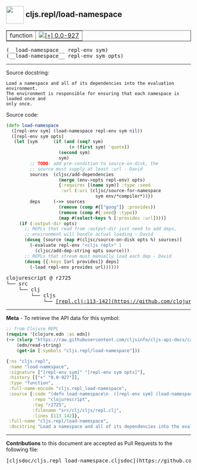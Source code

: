 ## <img width="48px" valign="middle" src="http://i.imgur.com/Hi20huC.png"> cljs.repl/load-namespace

 <table border="1">
<tr>

<td>function</td>
<td><a href="https://github.com/cljsinfo/cljs-api-docs/tree/0.0-927"><img valign="middle" alt="[+] 0.0-927" src="https://img.shields.io/badge/+-0.0--927-lightgrey.svg"></a> </td>
</tr>
</table>

 <samp>
(__load-namespace__ repl-env sym)<br>
</samp>
 <samp>
(__load-namespace__ repl-env sym opts)<br>
</samp>

---




Source docstring:

```
Load a namespace and all of its dependencies into the evaluation environment.
The environment is responsible for ensuring that each namespace is loaded once and
only once.
```

Source code:

```clj
(defn load-namespace
  ([repl-env sym] (load-namespace repl-env sym nil))
  ([repl-env sym opts]
   (let [sym      (if (and (seq? sym)
                        (= (first sym) 'quote))
                    (second sym)
                    sym)
         ;; TODO: add pre-condition to source-on-disk, the
         ;; source must supply at least :url - David
         sources  (cljsc/add-dependencies
                    (merge (env->opts repl-env) opts)
                    {:requires [(name sym)] :type :seed
                     :url (:uri (cljsc/source-for-namespace
                                  sym env/*compiler*))})
         deps     (->> sources
                    (remove (comp #{["goog"]} :provides))
                    (remove (comp #{:seed} :type))
                    (map #(select-keys % [:provides :url])))]
     (if (:output-dir opts)
       ;; REPLs that read from :output-dir just need to add deps,
       ;; environment will handle actual loading - David
       (doseq [source (map #(cljsc/source-on-disk opts %) sources)]
         (-evaluate repl-env "<cljs repl>" 1
           (cljsc/add-dep-string opts source)))
       ;; REPLs that stream must manually load each dep - David
       (doseq [{:keys [url provides]} deps]
         (-load repl-env provides url))))))
```

 <pre>
clojurescript @ r2725
└── src
    └── clj
        └── cljs
            └── <ins>[repl.clj:113-142](https://github.com/clojure/clojurescript/blob/r2725/src/clj/cljs/repl.clj#L113-L142)</ins>
</pre>


---

__Meta__ - To retrieve the API data for this symbol:

```clj
;; from Clojure REPL
(require '[clojure.edn :as edn])
(-> (slurp "https://raw.githubusercontent.com/cljsinfo/cljs-api-docs/catalog/cljs-api.edn")
    (edn/read-string)
    (get-in [:symbols "cljs.repl/load-namespace"]))
```

```clj
{:ns "cljs.repl",
 :name "load-namespace",
 :signature ["[repl-env sym]" "[repl-env sym opts]"],
 :history [["+" "0.0-927"]],
 :type "function",
 :full-name-encode "cljs.repl_load-namespace",
 :source {:code "(defn load-namespace\n  ([repl-env sym] (load-namespace repl-env sym nil))\n  ([repl-env sym opts]\n   (let [sym      (if (and (seq? sym)\n                        (= (first sym) 'quote))\n                    (second sym)\n                    sym)\n         ;; TODO: add pre-condition to source-on-disk, the\n         ;; source must supply at least :url - David\n         sources  (cljsc/add-dependencies\n                    (merge (env->opts repl-env) opts)\n                    {:requires [(name sym)] :type :seed\n                     :url (:uri (cljsc/source-for-namespace\n                                  sym env/*compiler*))})\n         deps     (->> sources\n                    (remove (comp #{[\"goog\"]} :provides))\n                    (remove (comp #{:seed} :type))\n                    (map #(select-keys % [:provides :url])))]\n     (if (:output-dir opts)\n       ;; REPLs that read from :output-dir just need to add deps,\n       ;; environment will handle actual loading - David\n       (doseq [source (map #(cljsc/source-on-disk opts %) sources)]\n         (-evaluate repl-env \"<cljs repl>\" 1\n           (cljsc/add-dep-string opts source)))\n       ;; REPLs that stream must manually load each dep - David\n       (doseq [{:keys [url provides]} deps]\n         (-load repl-env provides url))))))",
          :repo "clojurescript",
          :tag "r2725",
          :filename "src/clj/cljs/repl.clj",
          :lines [113 142]},
 :full-name "cljs.repl/load-namespace",
 :docstring "Load a namespace and all of its dependencies into the evaluation environment.\nThe environment is responsible for ensuring that each namespace is loaded once and\nonly once."}

```

---

__Contributions__ to this document are accepted as Pull Requests to the following file:

 <pre>
[cljsdoc/cljs.repl_load-namespace.cljsdoc](https://github.com/cljsinfo/cljs-api-docs/blob/master/cljsdoc/cljs.repl_load-namespace.cljsdoc)
</pre>


